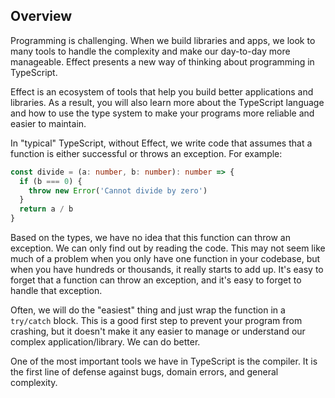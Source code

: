 ## Overview

Programming is challenging. When we build libraries and apps, we look to many tools to handle the complexity and make our day-to-day more manageable. Effect presents a new way of thinking about programming in TypeScript.

Effect is an ecosystem of tools that help you build better applications and libraries. As a result, you will also learn more about the TypeScript language and how to use the type system to make your programs more reliable and easier to maintain.

In "typical" TypeScript, without Effect, we write code that assumes that a function is either successful or throws an exception. For example:

```ts twoslash
const divide = (a: number, b: number): number => {
  if (b === 0) {
    throw new Error('Cannot divide by zero')
  }
  return a / b
}
```

Based on the types, we have no idea that this function can throw an exception. We can only find out by reading the code. This may not seem like much of a problem when you only have one function in your codebase, but when you have hundreds or thousands, it really starts to add up. It's easy to forget that a function can throw an exception, and it's easy to forget to handle that exception.

Often, we will do the "easiest" thing and just wrap the function in a `try/catch` block. This is a good first step to prevent your program from crashing, but it doesn't make it any easier to manage or understand our complex application/library. We can do better.

One of the most important tools we have in TypeScript is the compiler. It is the first line of defense against bugs, domain errors, and general complexity.
